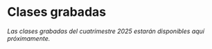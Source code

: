 # Clases grabadas

_Las clases grabadas del cuatrimestre 2025 estarán disponibles aquí próximamente._